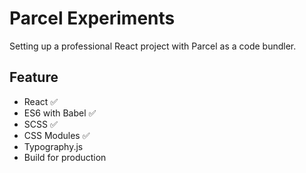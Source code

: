 # Parcel Experiments

Setting up a professional React project with Parcel as a code bundler.

## Feature

* React ✅
* ES6 with Babel ✅
* SCSS ✅
* CSS Modules ✅
* Typography.js
* Build for production
